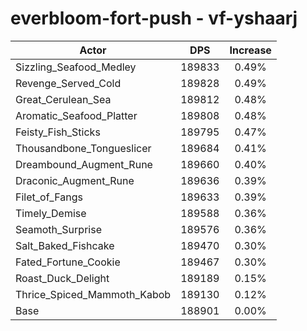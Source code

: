 # everbloom-fort-push - vf-yshaarj
| Actor | DPS | Increase |
|---|:---:|:---:|
|Sizzling_Seafood_Medley|189833|0.49%|
|Revenge_Served_Cold|189828|0.49%|
|Great_Cerulean_Sea|189812|0.48%|
|Aromatic_Seafood_Platter|189808|0.48%|
|Feisty_Fish_Sticks|189795|0.47%|
|Thousandbone_Tongueslicer|189684|0.41%|
|Dreambound_Augment_Rune|189660|0.40%|
|Draconic_Augment_Rune|189636|0.39%|
|Filet_of_Fangs|189633|0.39%|
|Timely_Demise|189588|0.36%|
|Seamoth_Surprise|189576|0.36%|
|Salt_Baked_Fishcake|189470|0.30%|
|Fated_Fortune_Cookie|189467|0.30%|
|Roast_Duck_Delight|189189|0.15%|
|Thrice_Spiced_Mammoth_Kabob|189130|0.12%|
|Base|188901|0.00%|
